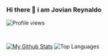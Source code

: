 ### Hi there 👋 i am Jovian Reynaldo
![Profile views](https://gpvc.arturio.dev/karuniaperjuangan)


<br>



  
[![My Github Stats](https://github-readme-stats.vercel.app/api?username=karuniaperjuangan&theme=nord&show_icons=true&hide=stars,issues&count_private=true)](https://github.com/JovianReynaldo)
![Top Languages](https://github-readme-stats.vercel.app/api/top-langs/?username=karuniaperjuangan&theme=nord&layout=compact&show_icons=true)
